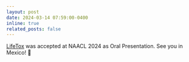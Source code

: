 ```yaml
---
layout: post
date: 2024-03-14 07:59:00-0400
inline: true
related_posts: false
---
```


[LifeTox](https://arxiv.org/pdf/2311.09585v2.pdf) was accepted at NAACL 2024 as Oral Presentation. See you in Mexico! 🌮
